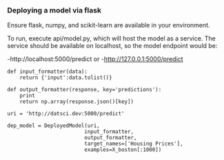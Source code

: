 ### Deploying a model via flask

Ensure flask, numpy, and scikit-learn are available in your environment.

To run, execute api/model.py, which will host the model as a service. The service should be available on localhost, so the model endpoint would be:

-http://localhost:5000/predict
or
-http://127.0.0.1:5000/predict


```
def input_formatter(data):
    return {'input':data.tolist()}
    
def output_formatter(response, key='predictions'):
    print
    return np.array(response.json()[key])

uri = 'http://datsci.dev:5000/predict'

dep_model = DeployedModel(uri, 
                         input_formatter,
                         output_formatter,
                         target_names=['Housing Prices'], 
                         examples=X_boston[:1000])
                         
```
